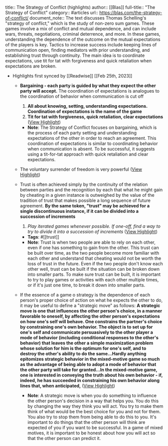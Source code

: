 title:: The Strategy of Conflict (highlights)
author:: [[Blas]]
full-title:: "The Strategy of Conflict"
category:: #articles
url:: https://blas.com/the-strategy-of-conflict/
document_note:: The text discusses Thomas Schelling's "strategy of conflict," which is the study of non-zero sum games. These games involve a mix of conflict and mutual dependence, and can include wars, threats, negotiations, criminal deterrence, and more. In these games, understanding the dependence of the outcome on the mutual expectations of the players is key. Tactics to increase success include keeping lines of communication open, finding mediators with prior understanding, and establishing trust through continuity. The main idea is to coordinate expectations, use tit for tat with forgiveness and quick retaliation when expectations are broken.

- Highlights first synced by [[Readwise]] [[Feb 25th, 2023]]
	- **Bargaining - each party is guided by what they expect the other party will accept.** The coordination of expectations is analogues to the coordination of behavior when communication is cut off
	  
	  1.  **All about knowing, setting, understanding expectations. Coordination of expectations is the name of the game**
	  2.  **Tit for tat with forgiveness, quick retaliation, clear expectations** ([View Highlight](https://read.readwise.io/read/01gsw859q590tb367na5nsvfan))
		- **Note**: The Strategy of Conflict focuses on bargaining, which is the process of each party setting and understanding expectations of the other in order to reach an agreement. This coordination of expectations is similar to coordinating behavior when communication is absent. To be successful, it suggests using a tit-for-tat approach with quick retaliation and clear expectations.
	- The voluntary surrender of freedom is very powerful ([View Highlight](https://read.readwise.io/read/01gsw85tmc2jxpxxpwzxkyzada))
	- Trust is often achieved simply by the continuity of the relation between parties and the recognition by each that what he might gain by cheating in a given instance is outweighed by the value of the tradition of trust that makes possible a long sequence of future agreement. **By the same token, "trust" may be achieved for a single discontinuous instance, if it can be divided into a succession of increments**
	  
	  1.  *Play iterated games whenever possible. If one-off, find a way to try to divide it into a succession of increments* ([View Highlight](https://read.readwise.io/read/01gsw85x52ckxmgq5vdj3cp5q5))
		- **Tags**: #[[trust]]
		- **Note**: Trust is when two people are able to rely on each other, even if one has something to gain from the other. This trust can be built over time, as the two people become more familiar with each other and understand that cheating would not be worth the loss of trust in the future. Even if the two people don't know each other well, trust can be built if the situation can be broken down into smaller parts. To make sure trust can be built, it is important to try to play games or activities with each other multiple times, or if it's just one time, to break it down into smaller parts.
	- If the essence of a game o strategy is the dependence of each person's proper choice of action on what he expects the other to do, it may be useful to define a "strategic move" as follows: **A strategic move is one that influences the other person's choice, in a manner favorable to oneself, by affecting the other person's expectations on how one's self will behave. One constrains the partner's choice by constraining one's own behavior. The object is to set up for one's self and communicate persuasively to the other player a mode of behavior (including conditional responses to the other's behavior) that leaves the other a simple maximization problem whose solution for him is the optimum for one's self, and to destroy the other's ability to do the same...Hardly anything epitomizes strategic behavior in the mixed-motive game so much as the advantage of being able to adopt a mode of behavior that the other party will take for granted...In the mixed-motive game, one is interested in conveying the truth about his own behavior - if, indeed, he has succeeded in constraining his own behavior along lines that, when anticipated,** ([View Highlight](https://read.readwise.io/read/01gsw87bk0hyx3d8cm0bqbpy3q))
		- **Note**: A strategic move is when you do something to influence the other person's decision in a way that helps you. You do this by changing the way they think you will act. You try to make them think of what would be the best choice for you and not for them. You also try to stop them from being able to do this to you. It's important to do things that the other person will think are expected of you if you want to be successful. In a game of mixed motives, it is important to be honest about how you will act so that the other person can predict it.